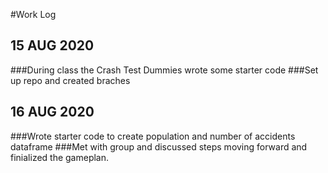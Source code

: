 #Work Log

## 15 AUG 2020

###During class the Crash Test Dummies wrote some starter code
###Set up repo and created braches

## 16 AUG 2020
###Wrote starter code to create population and number of accidents dataframe
###Met with group and discussed steps moving forward and finialized the gameplan.